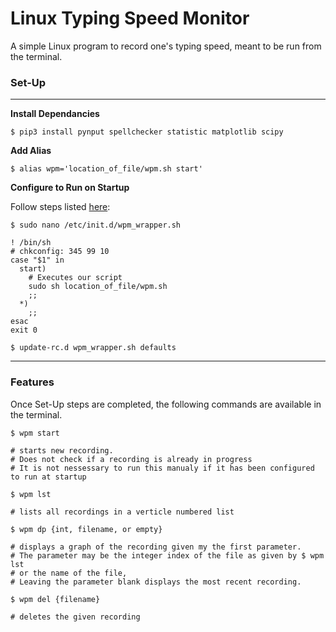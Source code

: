 # Linux Typing Speed Monitor
A simple Linux program to record one's typing speed, meant to be run from the terminal.

### Set-Up
***
**Install Dependancies** 
```
$ pip3 install pynput spellchecker statistic matplotlib scipy
```

**Add Alias**
```
$ alias wpm='location_of_file/wpm.sh start'
```

**Configure to Run on Startup**

Follow steps listed [here](https://www.baeldung.com/linux/run-script-on-startup#3-using-initd):
```
$ sudo nano /etc/init.d/wpm_wrapper.sh
```
```
! /bin/sh
# chkconfig: 345 99 10
case "$1" in
  start)
    # Executes our script
    sudo sh location_of_file/wpm.sh
    ;;
  *)
    ;;
esac
exit 0
```
```
$ update-rc.d wpm_wrapper.sh defaults
```
***
### Features
Once Set-Up steps are completed, the following commands are available in the terminal.
```
$ wpm start

# starts new recording. 
# Does not check if a recording is already in progress
# It is not nessessary to run this manualy if it has been configured to run at startup
```
```
$ wpm lst

# lists all recordings in a verticle numbered list
```
```
$ wpm dp {int, filename, or empty}

# displays a graph of the recording given my the first parameter.
# The parameter may be the integer index of the file as given by $ wpm lst
# or the name of the file,
# Leaving the parameter blank displays the most recent recording.
```
```
$ wpm del {filename}

# deletes the given recording
```